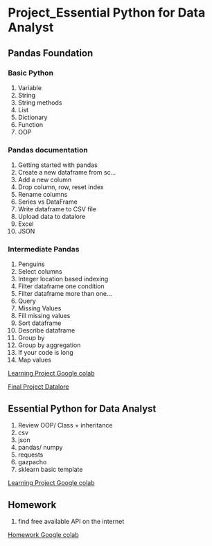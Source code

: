 # Project_Essential Python for Data Analyst

## Pandas Foundation
### Basic Python
1. Variable
2. String
3. String methods
4. List
5. Dictionary
6. Function
7. OOP

### Pandas documentation
1. Getting started with pandas
2. Create a new dataframe from sc...
3. Add a new column
4. Drop column, row, reset index
5. Rename columns
6. Series vs DataFrame
7. Write dataframe to CSV file
8. Upload data to datalore
9. Excel
10. JSON

### Intermediate Pandas
1. Penguins
2. Select columns
3. Integer location based indexing
4. Filter dataframe one condition
5. Filter dataframe more than one...
6. Query
7. Missing Values
8. Fill missing values
9. Sort dataframe
11. Describe dataframe
12. Group by
13. Group by aggregation
14. If your code is long
15. Map values

[Learning Project Google colab](https://colab.research.google.com/drive/1syFuGsvhBnCLKgR-mkJty7nuSnhMKzvD)<br>

[Final Project Datalore](https://datalore.jetbrains.com/notebook/cOZeyVaniPRY8W3M9dK4po/xdg3oIvLNUq2eBAm1d7cHQ/)

## Essential Python for Data Analyst
1. Review OOP/ Class + inheritance
2. csv
3. json
4. pandas/ numpy
5. requests
6. gazpacho
7. sklearn basic template

[Learning Project Google colab](https://colab.research.google.com/drive/1x3CQwtLWuYrVobobe_vwhavQbPPz9e4x)

## Homework
1. find free available API on the internet


[Homework Google colab](https://colab.research.google.com/drive/1RbDyPGTwvCdzxYH4GSc0RuRBhZLoIJrw)
